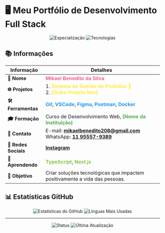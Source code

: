 # 🖥️ Meu Portfólio de Desenvolvimento Full Stack

<p align="center">
  <img src="https://img.shields.io/badge/Especialização-Desenvolvedor%20Web%20Full%20Stack-%2300bcd4" alt="Especialização">
  <img src="https://img.shields.io/badge/Tecnologias-HTML%20|%20CSS%20|%20JavaScript%20|%20Node.js%20|%20React%20|%20MySQL%20|%20MongoDB-%2304a148" alt="Tecnologias">
</p>

## 📚 Informações

| **Informação**            | **Detalhes**                                                                                             |
|---------------------------|---------------------------------------------------------------------------------------------------------|
| **👤 Nome**                | <span style="color:#f06292; font-weight:bold;">Mikael Benedito da Silva</span>                        |
| **🌐 Projetos**            | 1. <span style="color:#ffeb3b; font-weight:bold;">Sistema de Gestão de Produtos 🧼</span> <br> 2. <span style="color:#ffeb3b; font-weight:bold;">[Outro Projeto Seu]</span> |
| **🛠️ Ferramentas**         | <span style="color:#2196f3; font-weight:bold;">Git</span>, <span style="color:#2196f3; font-weight:bold;">VSCode</span>, <span style="color:#2196f3; font-weight:bold;">Figma</span>, <span style="color:#2196f3; font-weight:bold;">Postman</span>, <span style="color:#2196f3; font-weight:bold;">Docker</span> |
| **🎓 Formação**            | Curso de Desenvolvimento Web, <span style="color:#4caf50; font-weight:bold;">[Nome da Instituição]</span> |
| **📧 Contato**             | E-mail: <span style="color:#e57373; font-weight:bold;">[mikaelbenedito208@gmail.com](mailto:mikaelbenedito208@gmail.com)</span> <br> WhatsApp: <span style="color:#e57373; font-weight:bold;">[11 95557-9389](https://wa.me/5511955579389)</span> |
| **🔗 Redes Sociais**       | <span style="color:#9c27b0; font-weight:bold;">[Instagram](https://www.instagram.com/mikaellbenedito?igsh=MXEyczV3cW03bXg1Zg==)</span> |
| **🌱 Aprendendo**          | <span style="color:#8bc34a; font-weight:bold;">TypeScript</span>, <span style="color:#8bc34a; font-weight:bold;">Next.js</span> |
| **🚀 Objetivo**            | Criar soluções tecnológicas que impactem positivamente a vida das pessoas.                              |

## 📊 Estatísticas GitHub

<p align="center">
  <img src="https://github-readme-stats.vercel.app/api?username=SeuNomeDeUsuário&show_icons=true&hide_title=true&hide=prs&count_private=true&theme=solarized-light" alt="Estatísticas do GitHub">
  <img src="https://github-readme-stats.vercel.app/api/top-langs/?username=SeuNomeDeUsuário&layout=compact&theme=solarized-light" alt="Línguas Mais Usadas">
</p>

---

<p align="center">
  <img src="https://img.shields.io/badge/Status-Ativo-%238bc34a" alt="Status">
  <img src="https://img.shields.io/badge/Última%20Atualização-Setembro%202024-%23ffeb3b" alt="Última Atualização">
</p>
